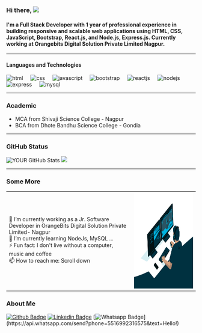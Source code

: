 ### Hi there, <img src="https://media.giphy.com/media/hvRJCLFzcasrR4ia7z/giphy.gif" width="25px">

#### I'm a Full Stack Developer with 1 year of professional experience in building responsive and scalable web applications using HTML, CSS, JavaScript, Bootstrap, React.js, and Node.js, Express.js. Currently working at Orangebits Digital Solution Private Limited Nagpur.

<hr>

#### Languages and Technologies
<p align="left">
  <img src="https://img.shields.io/badge/HTML5-F87B1B?style=for-the-badge&logo=HTML5&logoColor=white" alt="html" /> &nbsp; &nbsp;
  <img src="https://img.shields.io/badge/CSS3-4E61D3?style=for-the-badge&logo=CSS3&logoColor=white" alt="css" /> &nbsp; &nbsp;
  <img src="https://img.shields.io/badge/JAVASCRIPT-FFC50F?style=for-the-badge&logo=javascript&logoColor=white" alt="javascript" /> &nbsp; &nbsp;
  <img src="https://img.shields.io/badge/BOOTSTRAP-8C00FF?style=for-the-badge&logo=bootstrap&logoColor=white" alt="bootstrap" /> &nbsp; &nbsp;
  <img src="https://img.shields.io/badge/REACTJS-211832?style=for-the-badge&logo=reactjs&logoColor=91C4C3" alt="reactjs" /> &nbsp; &nbsp;
   <img src="https://img.shields.io/badge/NODEJS-E0D9D9?style=for-the-badge&logo=nodejs&logoColor=black" alt="nodejs" /> &nbsp; &nbsp;
  <img src="https://img.shields.io/badge/EXPRESSJS-7B68EE?style=for-the-badge&logo=express&logoColor=white" alt="express" /> &nbsp; &nbsp;
  <img src="https://img.shields.io/badge/MYSQL-5A9690?style=for-the-badge&logo=mysql&logoColor=orange" alt="mysql" /> &nbsp; &nbsp;
</p>

<hr>

### Academic

- MCA from Shivaji Science College - Nagpur <br>
- BCA from Dhote Bandhu Science College - Gondia <br>
 
<hr>

### GitHub Status

![YOUR GitHub Stats](https://github-readme-stats.vercel.app/api?username=williamlims&show_icons=true&theme=dracula")
<img src ="https://github-readme-stats.vercel.app/api/top-langs/?username=williamlims&layout=compact&hide_border=true&langs_count=10">

<hr>

### Some More
<table border="0">
  <tr>
    <td>  
      🔭 I’m currently working as a Jr. Software Developer in OrangeBits Digital Solution Private Limited- Nagpur<br>
      🌱 I’m currently learning NodeJs, MySQL ... <br>
      ⚡ Fun fact: I don't live without a computer, music and coffee <br>
      📫 How to reach me: Scroll down <br>
    </td>
    <td>
      <img  alt="GIF" src="https://github.com/williamlims/williamlims/blob/main/programmer.gif?raw=true" width="400" height="256" /><br>
    </td>
  </tr>
</table>

### About Me
[![Github Badge](https://img.shields.io/badge/-Github-000?style=flat-square&logo=Github&logoColor=white&link=https://github.com/williamlims)](https://github.com/williamlims)
[![Linkedin Badge](https://img.shields.io/badge/-LinkedIn-blue?style=flat-square&logo=Linkedin&logoColor=white&link=https://www.linkedin.com/in/william-lima-7293b710b/)](https://www.linkedin.com/in/william-lima-7293b710b/)
[![Whatsapp Badge](https://img.shields.io/badge/-Whatsapp-4CA143?style=flat-square&labelColor=4CA143&logo=whatsapp&logoColor=white&link=https://api.whatsapp.com/send?phone=5516992316575&text=Hello!)](https://api.whatsapp.com/send?phone=5516992316575&text=Hello!)


